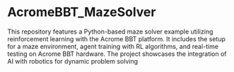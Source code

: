 # AcromeBBT_MazeSolver
This repository features a Python-based maze solver example utilizing reinforcement learning with the Acrome BBT platform. It includes the setup for a maze environment, agent training with RL algorithms, and real-time testing on Acrome BBT hardware. The project showcases the integration of AI with robotics for dynamic problem solving
